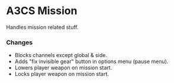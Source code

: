 # A3CS Mission
Handles mission related stuff.

### Changes
- Blocks channels except global & side.
- Adds "fix invisible gear" button in options menu (pause menu).
- Lowers player weapon on mission start.
- Locks player weapon on mission start.

